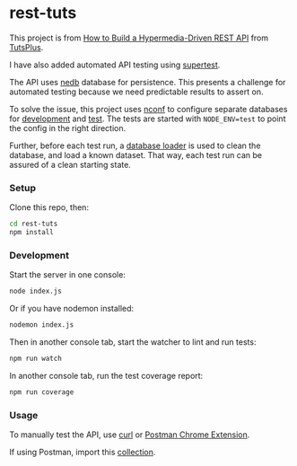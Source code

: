 rest-tuts
===================

This project is from [How to Build a Hypermedia-Driven REST API](https://courses.tutsplus.com/courses/how-to-build-a-hypermedia-driven-rest-api) from [TutsPlus](https://tutsplus.com/).

I have also added automated API testing using [supertest](https://github.com/visionmedia/supertest).

The API uses [nedb](https://github.com/louischatriot/nedb) database for persistence.
This presents a challenge for automated testing because we need predictable results to assert on.

To solve the issue, this project uses [nconf](https://github.com/flatiron/nconf) to configure separate databases for [development](config/development.json) and [test](config/test.json).
The tests are started with `NODE_ENV=test` to point the config in the right direction.

Further, before each test run, a [database loader](lib/DbLoader.js) is used to clean the database, and load a known dataset. That way, each test run can be assured of a clean starting state.

### Setup
Clone this repo, then:

  ```bash
  cd rest-tuts
  npm install
  ```

### Development
Start the server in one console:

  ```bash
  node index.js
  ```

Or if you have nodemon installed:

  ```bash
  nodemon index.js
  ```

Then in another console tab, start the watcher to lint and run tests:

  ```bash
  npm run watch
  ```

In another console tab, run the test coverage report:

  ```bash
  npm run coverage
  ```

### Usage
To manually test the API, use [curl](http://curl.haxx.se/docs/manpage.html) or [Postman Chrome Extension](https://chrome.google.com/webstore/detail/postman-rest-client/fdmmgilgnpjigdojojpjoooidkmcomcm?hl=en).

If using Postman, import this [collection](test/chrome-postman.json).